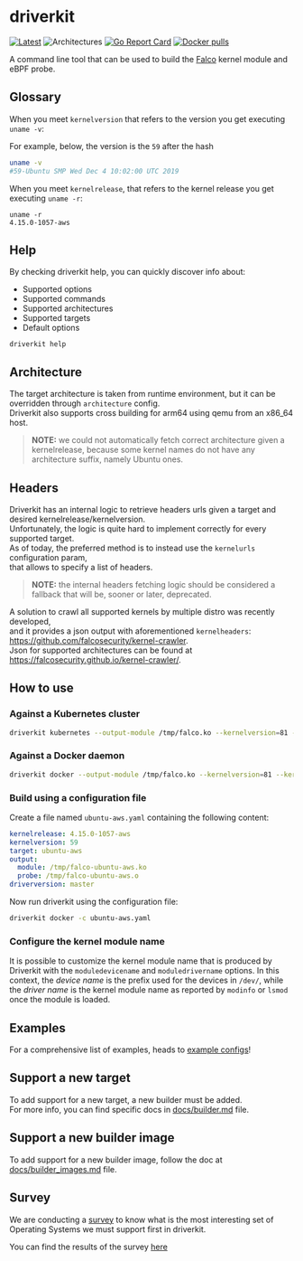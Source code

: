# driverkit

[![Latest](https://img.shields.io/github/v/release/falcosecurity/driverkit?style=for-the-badge)](https://github.com/falcosecurity/driverkit/releases/latest)
![Architectures](https://img.shields.io/badge/ARCHS-x86__64%7Caarch64-blueviolet?style=for-the-badge)
[![Go Report Card](https://goreportcard.com/badge/github.com/falcosecurity/driverkit?style=for-the-badge)](https://goreportcard.com/report/github.com/falcosecurity/driverkit)
[![Docker pulls](https://img.shields.io/docker/pulls/falcosecurity/driverkit?style=for-the-badge)](https://hub.docker.com/r/falcosecurity/driverkit)

A command line tool that can be used to build the [Falco](https://github.com/falcosecurity/falco) kernel module and eBPF probe.

## Glossary

When you meet `kernelversion` that refers to the version you get executing `uname -v`:

For example, below, the version is the `59` after the hash

```bash
uname -v
#59-Ubuntu SMP Wed Dec 4 10:02:00 UTC 2019
```

When you meet `kernelrelease`, that refers to the kernel release you get executing `uname -r`:

```
uname -r
4.15.0-1057-aws
```

## Help

By checking driverkit help, you can quickly discover info about:
* Supported options
* Supported commands
* Supported architectures
* Supported targets
* Default options

```
driverkit help
```

## Architecture

The target architecture is taken from runtime environment, but it can be overridden through `architecture` config.  
Driverkit also supports cross building for arm64 using qemu from an x86_64 host.

> **NOTE:** we could not automatically fetch correct architecture given a kernelrelease,
> because some kernel names do not have any architecture suffix, namely Ubuntu ones.

## Headers

Driverkit has an internal logic to retrieve headers urls given a target and desired kernelrelease/kernelversion.  
Unfortunately, the logic is quite hard to implement correctly for every supported target.   
As of today, the preferred method is to instead use the `kernelurls` configuration param,  
that allows to specify a list of headers.

> **NOTE:** the internal headers fetching logic should be considered a fallback that will be, sooner or later, deprecated.  

A solution to crawl all supported kernels by multiple distro was recently developed,  
and it provides a json output with aforementioned `kernelheaders`: https://github.com/falcosecurity/kernel-crawler.  
Json for supported architectures can be found at https://falcosecurity.github.io/kernel-crawler/.

## How to use

### Against a Kubernetes cluster

```bash
driverkit kubernetes --output-module /tmp/falco.ko --kernelversion=81 --kernelrelease=4.15.0-72-generic --driverversion=master --target=ubuntu-generic
```

### Against a Docker daemon

```bash
driverkit docker --output-module /tmp/falco.ko --kernelversion=81 --kernelrelease=4.15.0-72-generic --driverversion=master --target=ubuntu-generic
```

### Build using a configuration file

Create a file named `ubuntu-aws.yaml` containing the following content:

```yaml
kernelrelease: 4.15.0-1057-aws
kernelversion: 59
target: ubuntu-aws
output:
  module: /tmp/falco-ubuntu-aws.ko
  probe: /tmp/falco-ubuntu-aws.o
driverversion: master
```

Now run driverkit using the configuration file:

```bash
driverkit docker -c ubuntu-aws.yaml
```

### Configure the kernel module name

It is possible to customize the kernel module name that is produced by Driverkit with the `moduledevicename` and `moduledrivername` options.
In this context, the _device name_ is the prefix used for the devices in `/dev/`, while the _driver name_ is the kernel module name as reported by `modinfo` or `lsmod` once the module is loaded.

## Examples

For a comprehensive list of examples, heads to [example configs](Example_configs.md)!

## Support a new target

To add support for a new target, a new builder must be added.  
For more info, you can find specific docs in [docs/builder.md](docs/builder.md) file.

## Support a new builder image

To add support for a new builder image, follow the doc at [docs/builder_images.md](docs/builder_images.md) file.

## Survey

We are conducting a [survey](http://bit.ly/driverkit-survey-vote) to know what is the most interesting set of Operating Systems we must support first in driverkit.

You can find the results of the survey [here](http://bit.ly/driverkit-survey-results)
